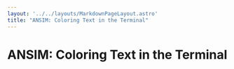 ```yaml
---
layout: '../../layouts/MarkdownPageLayout.astro'
title: "ANSIM: Coloring Text in the Terminal"
---
```


# ANSIM: Coloring Text in the Terminal
